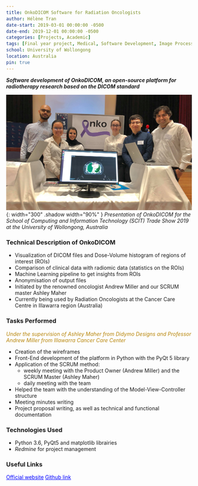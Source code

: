 ```yaml
---
title: OnkoDICOM Software for Radiation Oncologists
author: Hélène Tran
date-start: 2019-03-01 00:00:00 -0500
date-end: 2019-12-01 00:00:00 -0500
categories: [Projects, Academic]
tags: [Final year project, Medical, Software Development, Image Processing, Teamwork, Project Management]
school: University of Wollongong
location: Australia
pin: true
---
```



***Software development of OnkoDICOM, an open-source platform for radiotherapy research based on the DICOM standard***

![Shadow Avatar](/assets/img/posts/Onko_team2.jpg){: width="300" .shadow width="90%" }
_Presentation of OnkoDICOM for the School of Computing and Information Technology (SCIT) Trade Show 2019 <br> at the University of Wollongong, Australia_

### Technical Description of OnkoDICOM
- Visualization of DICOM files and Dose-Volume histogram of regions of interest (ROIs)
- Comparison of clinical data with radiomic data (statistics on the ROIs)
- Machine Learning pipeline to get insights from ROIs
- Anonymisation of output files
- Initiated by the renowned oncologist Andrew Miller and our SCRUM master Ashley Maher
- Currently being used by Radiation Oncologists at the Cancer Care Centre in Illawarra region (Australia)

### Tasks Performed
<span style="color:DarkGoldenRod">*Under the supervision of Ashley Maher from Didymo Designs and Professor Andrew Miller from Illawarra Cancer Care Center*</span>
- Creation of the wireframes
- Front-End development of the platform in Python with the PyQt 5 library
- Application of the SCRUM method: 
    - weekly meeting with the Product Owner (Andrew Miller) and the SCRUM Master (Ashley Maher)
    - daily meeting with the team
- Helped the team with the understanding of the Model-View-Controller structure
- Meeting minutes writing
- Project proposal writing, as well as technical and functional documentation

### Technologies Used
- Python 3.6, PyQt5 and matplotlib librairies
- *Redmine* for project management


### Useful Links
<a class="post-tag" style="color:Blue" href="https://onkodicom.com.au">Official website</a>
<a class="post-tag" style="color:Blue" href="https://github.com/didymo/OnkoDICOM">Github link</a>

